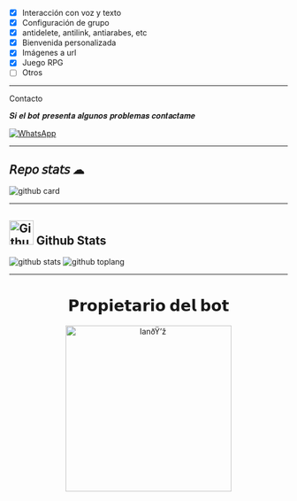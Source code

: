 
- [x]  Interacción con voz y texto
- [x] Configuración de grupo
- [x] antidelete, antilink, antiarabes, etc
- [x] Bienvenida personalizada
- [x] Imágenes a url
- [x] Juego RPG
- [ ] Otros

---------
 Contacto

 𝑺𝒊 𝒆𝒍 𝒃𝒐𝒕 𝒑𝒓𝒆𝒔𝒆𝒏𝒕𝒂 𝒂𝒍𝒈𝒖𝒏𝒐𝒔 𝒑𝒓𝒐𝒃𝒍𝒆𝒎𝒂𝒔 𝒄𝒐𝒏𝒕𝒂𝒄𝒕𝒂𝒎𝒆
  
 <a href="https://wa.me/543876639332"><img alt="WhatsApp" src="https://img.shields.io/badge/WhatsApp-25D366?style=for-the-badge&logo=whatsapp&logoColor=white"/></a>

---------

## 𝘙𝘦𝘱𝘰 𝘴𝘵𝘢𝘵𝘴 ☁

![github card](https://github-readme-stats.vercel.app/api/pin/?username=ianalejandrook14x&repo=FUTARO-BOT&theme=chartreuse-dark)

---------

## <img src="https://raw.githubusercontent.com/vilcajoal/vilcajoal/master/assets/octocat-anime.gif" alt="Github" width="44" height="44"> Github Stats

![github stats](https://github-readme-stats.vercel.app/api?username=ianalejandrook14x&show_icons=true&theme=chartreuse-dark)
![github toplang](https://github-readme-stats.vercel.app/api/top-langs/?username=LOBO50K&layout=compact&theme=chartreuse-dark)

---------
<div align="center">
  <h1 align="center">𝗣𝗿𝗼𝗽𝗶𝗲𝘁𝗮𝗿𝗶𝗼 𝗱𝗲𝗹 𝗯𝗼𝘁</h1>

<a href="https://github.com/ianalejandrook14x"><img src="https://qu.ax/RbnL.jpg" width="300" height="300" alt="IanðŸ’ž"/></a>
